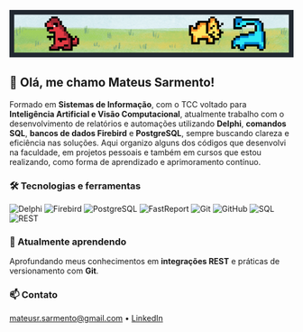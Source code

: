 <p align="center">
  <img src="img.gif" alt="Animated banner" width="600"/>
</p>

## 👋 Olá, me chamo Mateus Sarmento!

Formado em **Sistemas de Informação**, com o TCC voltado para **Inteligência Artificial e Visão Computacional**, atualmente trabalho com o desenvolvimento de relatórios e automações utilizando **Delphi**, **comandos SQL**, **bancos de dados Firebird** e **PostgreSQL**, sempre buscando clareza e eficiência nas soluções. Aqui organizo alguns dos códigos que desenvolvi na faculdade, em projetos pessoais e também em cursos que estou realizando, como forma de aprendizado e aprimoramento contínuo.

### 🛠️ Tecnologias e ferramentas
![Delphi](https://img.shields.io/badge/Delphi-EE1F35?style=for-the-badge&logo=delphi&logoColor=white)
![Firebird](https://img.shields.io/badge/Firebird-FF6600?style=for-the-badge&logo=firebird&logoColor=white)
![PostgreSQL](https://img.shields.io/badge/PostgreSQL-336791?style=for-the-badge&logo=postgresql&logoColor=white)
![FastReport](https://img.shields.io/badge/FastReport-0066CC?style=for-the-badge&logoColor=white)
![Git](https://img.shields.io/badge/Git-F05032?style=for-the-badge&logo=git&logoColor=white)
![GitHub](https://img.shields.io/badge/GitHub-181717?style=for-the-badge&logo=github&logoColor=white)
![SQL](https://img.shields.io/badge/SQL-4479A1?style=for-the-badge&logo=database&logoColor=white)
![REST](https://img.shields.io/badge/REST-009688?style=for-the-badge&logoColor=white)

### 🌱 Atualmente aprendendo
Aprofundando meus conhecimentos em **integrações REST** e práticas de versionamento com **Git**.

### 📫 Contato
mateusr.sarmento@gmail.com • [LinkedIn](https://linkedin.com/in/mateusrsarmento)

